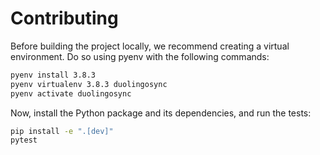 # Contributing

Before building the project locally, we recommend creating a virtual environment. Do so using pyenv with the following commands:

```sh
pyenv install 3.8.3
pyenv virtualenv 3.8.3 duolingosync
pyenv activate duolingosync
```

Now, install the Python package and its dependencies, and run the tests:

```sh
pip install -e ".[dev]"
pytest
```

